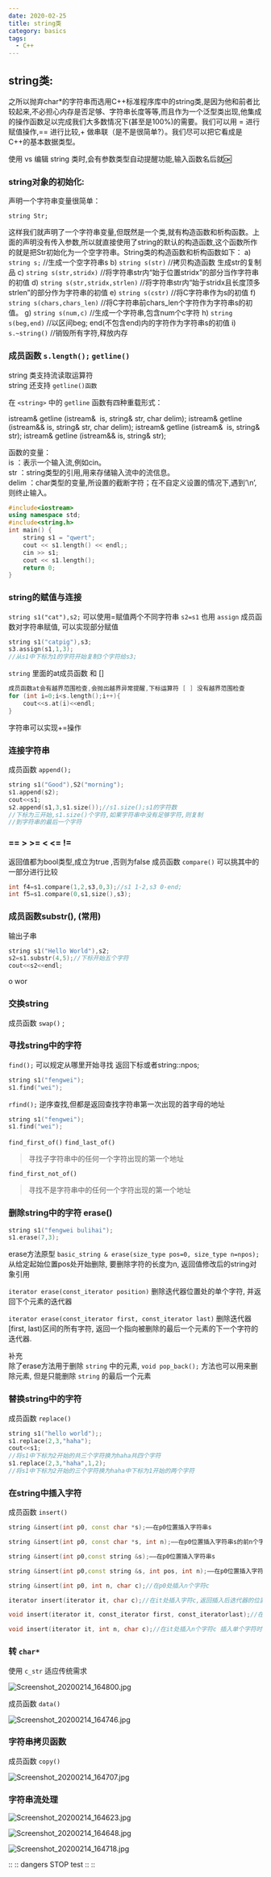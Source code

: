 ```yaml
---
date: 2020-02-25
title: string类
category: basics
tags:
  - C++
--- 
```


## string类:

之所以抛弃char*的字符串而选用C++标准程序库中的string类,是因为他和前者比较起来,不必担心内存是否足够、字符串长度等等,而且作为一个泛型类出现,他集成的操作函数足以完成我们大多数情况下(甚至是100%)的需要。我们可以用 = 进行赋值操作,== 进行比较,+ 做串联（是不是很简单?）。我们尽可以把它看成是C++的基本数据类型。

使用 vs 编辑 string 类时,会有参数类型自动提醒功能,输入函数名后就🆗

### string对象的初始化:

声明一个字符串变量很简单：

    string Str;

这样我们就声明了一个字符串变量,但既然是一个类,就有构造函数和析构函数。上面的声明没有传入参数,所以就直接使用了string的默认的构造函数,这个函数所作的就是把Str初始化为一个空字符串。String类的构造函数和析构函数如下：
a) `string s;` //生成一个空字符串s
b) `string s(str)` //拷贝构造函数 生成str的复制品
c) `string s(str,stridx)` //将字符串str内“始于位置stridx”的部分当作字符串的初值
d) `string s(str,stridx,strlen)` //将字符串str内“始于stridx且长度顶多strlen”的部分作为字符串的初值
e) `string s(cstr)` //将C字符串作为s的初值
f) `string s(chars,chars_len)` //将C字符串前chars_len个字符作为字符串s的初值。
g) `string s(num,c)` //生成一个字符串,包含num个c字符
h) `string s(beg,end)` //以区间beg; end(不包含end)内的字符作为字符串s的初值
i) `s.~string()` //销毁所有字符,释放内存

### 成员函数 `s.length();`  `getline()` 

string 类支持流读取运算符  
string 还支持 `getline()函数` 

在 `<string>` 中的 `getline` 函数有四种重载形式：  

istream& getline (istream&  is, string& str, char delim); 
istream& getline (istream&& is, string& str, char delim); 
istream& getline (istream&  is, string& str); 
istream& getline (istream&& is, string& str); 

函数的变量：  
is    ：表示一个输入流,例如cin。  
str   ：string类型的引用,用来存储输入流中的流信息。  
delim ：char类型的变量,所设置的截断字符；在不自定义设置的情况下,遇到’\n’,则终止输入。  

``` cpp
#include<iostream>
using namespace std;
#include<string.h>
int main() {
	string s1 = "qwert";
	cout << s1.length() << endl;;
	cin >> s1;
	cout << s1.length();
	return 0;
}
```

### string的赋值与连接

`string s1("cat"),s2;` 
可以使用=赋值两个不同字符串 `s2=s1` 
也用 `assign` 成员函数对字符串赋值, 可以实现部分赋值

``` cpp
string s1("catpig"),s3;
s3.assign(s1,1,3);
//从s1中下标为1的字符开始复制3个字符给s3;
```

`string` 里面的at成员函数 和 []

``` cpp
成员函数at会有越界范围检查,会抛出越界异常提醒,下标运算符 [ ] 没有越界范围检查
for (int i=0;i<s.length();i++){
    cout<<s.at(i)<<endl;
}
```

字符串可以实现+=操作  

### 连接字符串

成员函数 `append();` 

``` cpp
string s1("Good"),S2("morning");
s1.append(s2);
cout<<s1;
s2.append(s1,3,s1.size());//s1.size();s1的字符数
//下标为三开始,s1.size()个字符,如果字符串中没有足够字符,则复制  
//到字符串的最后一个字符
```

### == > >= < <= !=

返回值都为bool类型,成立为true ,否则为false
成员函数 `compare()` 
可以挑其中的一部分进行比较

``` cpp
int f4=s1.compare(1,2,s3,0,3);//s1 1-2,s3 0-end;
int f5=s1.compare(0,s1,size(),s3);
```

### 成员函数substr(), (常用)

输出子串

``` cpp
string s1("Hello World"),s2;
s2=s1.substr(4,5);//下标开始五个字符
cout<<s2<<endl;
```

o wor

### 交换string

成员函数 `swap()` ; 

### 寻找string中的字符

`find();` 可以规定从哪里开始寻找
返回下标或者string::npos; 

``` cpp
string s1("fengwei");
s1.find("wei");
```

`rfind();` 逆序查找,但都是返回查找字符串第一次出现的首字母的地址

``` cpp
string s1("fengwei");
s1.find("wei");
```

`find_first_of()` 
`find_last_of()` 

> 寻找子字符串中的任何一个字符出现的第一个地址

`find_first_not_of()` 

> 寻找不是字符串中的任何一个字符出现的第一个地址

### 删除string中的字符 erase()

``` cpp
string s1("fengwei bulihai");
s1.erase(7,3);
```

erase方法原型
`basic_string & erase(size_type pos=0, size_type n=npos);` 
从给定起始位置pos处开始删除, 要删除字符的长度为n, 返回值修改后的string对象引用

`iterator erase(const_iterator position)` 
删除迭代器位置处的单个字符, 并返回下个元素的迭代器

`iterator erase(const_iterator first, const_iterator last)` 
删除迭代器[first, last)区间的所有字符, 返回一个指向被删除的最后一个元素的下一个字符的迭代器.

补充  
除了erase方法用于删除 `string` 中的元素, `void pop_back();` 方法也可以用来删除元素, 但是只能删除 `string` 的最后一个元素

### 替换string中的字符

成员函数 `replace()` 

``` cpp
string s1("hello world");;
s1.replace(2,3,"haha");
cout<<s1;
//将s1中下标为2开始的共三个字符换为haha共四个字符
s1.replace(2,3,"haha",1,2);
//将s1中下标为2开始的三个字符换为haha中下标为1开始的两个字符
```

### 在string中插入字符

成员函数 `insert()` 

``` cpp
string &insert(int p0, const char *s);——在p0位置插入字符串s

string &insert(int p0, const char *s, int n);——在p0位置插入字符串s的前n个字符

string &insert(int p0,const string &s);——在p0位置插入字符串s

string &insert(int p0,const string &s, int pos, int n);——在p0位置插入字符串s从pos开始的连续n个字符

string &insert(int p0, int n, char c);//在p0处插入n个字符c

iterator insert(iterator it, char c);//在it处插入字符c,返回插入后迭代器的位置

void insert(iterator it, const_iterator first, const_iteratorlast);//在it处插入从first开始至last-1的所有字符

void insert(iterator it, int n, char c);//在it处插入n个字符c 插入单个字符时使用这个
```

### 转 `char*` 

使用 `c_str` 适应传统需求

![Screenshot_20200214_164800.jpg](https://raw.githubusercontent.com/fengwei2002/picture/master/pictureScreenshot_20200214_164800.jpg)

成员函数 `data()` 

![Screenshot_20200214_164746.jpg](https://raw.githubusercontent.com/fengwei2002/picture/master/pictureScreenshot_20200214_164746.jpg)

### 字符串拷贝函数

成员函数 `copy()` 

![Screenshot_20200214_164707.jpg](https://raw.githubusercontent.com/fengwei2002/picture/master/pictureScreenshot_20200214_164707.jpg)

### 字符串流处理

![Screenshot_20200214_164623.jpg](https://raw.githubusercontent.com/fengwei2002/picture/master/pictureScreenshot_20200214_164623.jpg)

![Screenshot_20200214_164648.jpg](https://raw.githubusercontent.com/fengwei2002/picture/master/pictureScreenshot_20200214_164648.jpg)

![Screenshot_20200214_164718.jpg](https://raw.githubusercontent.com/fengwei2002/picture/master/pictureScreenshot_20200214_164718.jpg)

:: :: dangers STOP 
test 
:: ::